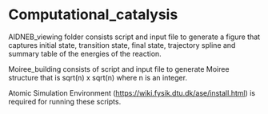 # Computational_catalysis 

AIDNEB_viewing folder consists script and input file to generate a figure that captures initial state, transition state, final state, trajectory spline and summary table of the energies of the reaction. 

Moiree_building consists of script and input file to generate Moiree structure that is sqrt(n) x sqrt(n) where n is an integer. 

Atomic Simulation Environment (https://wiki.fysik.dtu.dk/ase/install.html) is required for running these scripts. 

